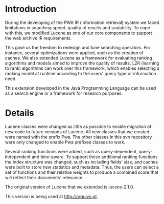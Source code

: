 # Introduction #

During the developing of the PWA IR (information retrieval) system we faced limitations in searching speed, quality of results and scalability. To cope with this, we modified Lucene as one of our core components to support the web archive IR requirements.

This gave us the freedom to redesign and tune searching operators. For instance, several optimizations were applied, such as the creation of caches. We also extended Lucene as a framework for evaluating ranking algorithms and models aimed to improve the quality of results. L2R (learning to rank) algorithms can work over this framework, which enables selecting a ranking model at runtime according to the users' query type or information need.

This extension developed in the Java Programming Language can be used as a search engine or a framework for research purposes.



# Details #

Lucene classes were changed as little as possible to enable migration of new code to future versions of Lucene. All new classes that we created were named with the prefix Pwa. The other classes in this svn repository were only changed to enable Pwa prefixed classes to work.

Several ranking functions were added, such as query-dependent, query-independent and time-aware. To support these additional ranking functions the index structure was changed, such as including fields' size, and caches were built to store new statistics and metadata. Thus, the users can select a set of functions and their relative weights to produce a combined score that will reflect their documents' relevance.

The original version of Lucene that we extended is lucene-2.1.0.

This version is being used at http://arquivo.pt.